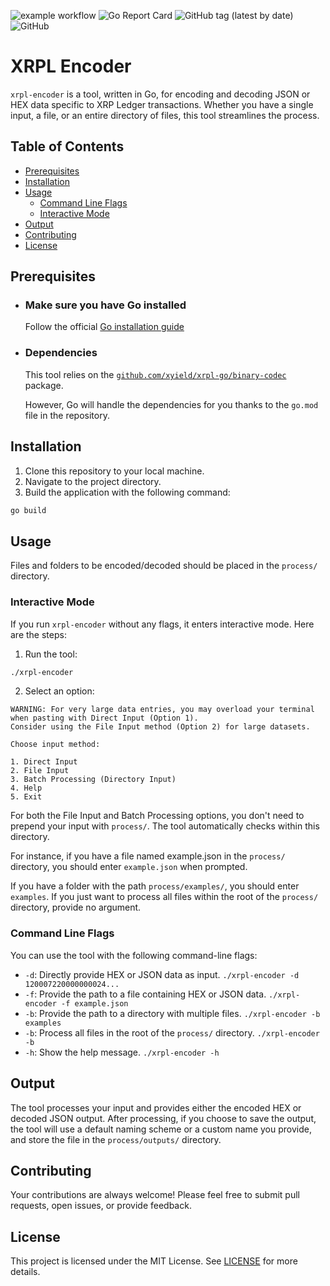 ![example workflow](https://github.com/xyield/xrpl-encoder/actions/workflows/go.yml/badge.svg)
![Go Report Card](https://goreportcard.com/badge/github.com/xyield/xrpl-encoder)
![GitHub tag (latest by date)](https://img.shields.io/github/v/tag/xyield/xrpl-encoder)
![GitHub](https://img.shields.io/github/license/xyield/xrpl-encoder)
# XRPL Encoder


`xrpl-encoder` is a tool, written in Go, for encoding and decoding JSON or HEX data specific to XRP Ledger transactions. Whether you have a single input, a file, or an entire directory of files, this tool streamlines the process.

## Table of Contents
- [Prerequisites](#prerequisites)
- [Installation](#installation)
- [Usage](#usage)
  - [Command Line Flags](#command-line-flags)
  - [Interactive Mode](#interactive-mode)
- [Output](#output)
- [Contributing](#contributing)
- [License](#license)

## Prerequisites

- ### Make sure you have Go installed 
  Follow the official [Go installation guide](https://golang.org/doc/install)

- ### Dependencies
  This tool relies on the [`github.com/xyield/xrpl-go/binary-codec`](https://github.com/xyield/xrpl-go/binary-codec) package.
  
  However, Go will handle the dependencies for you thanks to the `go.mod` file in the repository.

## Installation

1. Clone this repository to your local machine.
2. Navigate to the project directory.
3. Build the application with the following command:

```bash
go build
```
## Usage

Files and folders to be encoded/decoded should be placed in the `process/` directory.

### Interactive Mode

If you run `xrpl-encoder` without any flags, it enters interactive mode. Here are the steps:

1. Run the tool:
```bash
./xrpl-encoder
```
2. Select an option:
```
WARNING: For very large data entries, you may overload your terminal 
when pasting with Direct Input (Option 1).
Consider using the File Input method (Option 2) for large datasets.

Choose input method:

1. Direct Input
2. File Input
3. Batch Processing (Directory Input)
4. Help
5. Exit
```
For both the File Input and Batch Processing options, you don't need to prepend your input with `process/`.
The tool automatically checks within this directory. 

For instance, if you have a file named example.json in the `process/` directory, 
you should enter `example.json` when prompted. 

If you have a folder with the path `process/examples/`, you should enter `examples`.
If you just want to process all files within the root of the `process/` directory, provide no argument.

### Command Line Flags

You can use the tool with the following command-line flags:

- `-d`: Directly provide HEX or JSON data as input. ```./xrpl-encoder -d 120007220000000024...```
- `-f`: Provide the path to a file containing HEX or JSON data.  ```./xrpl-encoder -f example.json```
- `-b`: Provide the path to a directory with multiple files. ```./xrpl-encoder -b examples```
- `-b`: Process all files in the root of the `process/` directory. ```./xrpl-encoder -b```
- `-h`: Show the help message. ```./xrpl-encoder -h```



## Output
The tool processes your input and provides either the encoded HEX or decoded JSON output. After processing, if you choose to save the output, the tool will use a default naming scheme or a custom name you provide, and store the file in the `process/outputs/` directory.

## Contributing
Your contributions are always welcome! Please feel free to submit pull requests, open issues, or provide feedback.

## License
This project is licensed under the MIT License. See [LICENSE](https://github.com/xyield/xrpl-encoder/LICENSE.txt) for more details.
